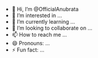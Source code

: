 - 👋 Hi, I’m @OfficialAnubrata
- 👀 I’m interested in ...
- 🌱 I’m currently learning ...
- 💞️ I’m looking to collaborate on ...
- 📫 How to reach me ...
- 😄 Pronouns: ...
- ⚡ Fun fact: ...

<!---
OfficialAnubrata/OfficialAnubrata is a ✨ special ✨ repository because its `README.md` (this file) appears on your GitHub profile.
You can click the Preview link to take a look at your changes.
--->
